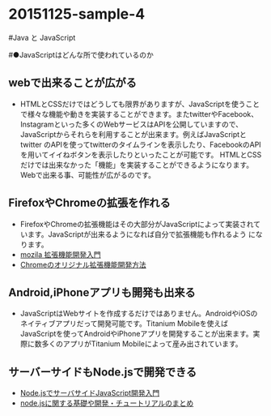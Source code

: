 # 20151125-sample-4
#Java と JavaScript

#●JavaScriptはどんな所で使われているのか

## webで出来ることが広がる
- HTMLとCSSだけではどうしても限界がありますが、JavaScriptを使うことで様々な機能や動きを実装することができます。またtwitterやFacebook、   Instagramといった多くのWebサービスはAPIを公開していますので、JavaScriptからそれらを利用することが出来ます。例えばJavaScriptとtwitter   のAPIを使ってtwitterのタイムラインを表示したり、FacebookのAPIを用いてイイねボタンを表示したりといったことが可能です。                 HTMLとCSSだけでは出来なかった「機能」を実装することができるようになります。Webで出来る事、可能性が広がるのです。 

## FirefoxやChromeの拡張を作れる
 - FirefoxやChromeの拡張機能はその大部分がJavaScriptによって実装されています。JavaScriptが出来るようになれば自分で拡張機能も作れるよう    になります。
 - [mozila 拡張機能開発入門](https://dev.mozilla.jp/2009/09/intro/)
 - [Chromeのオリジナル拡張機能開発方法](http://liginc.co.jp/web/tool/browser/163575)
 
## Android,iPhoneアプリも開発も出来る
- JavaScriptはWebサイトを作成するだけではありません。AndroidやiOSのネイティブアプリだって開発可能です。Titanium                     Mobileを使えばJavaScriptを使ってAndroidやiPhoneアプリを開発することが出来ます。実際に数多くのアプリがTitanium Mobileによって産み出されています。

## サーバーサイドもNode.jsで開発できる

- [Node.jsでサーバサイドJavaScript開発入門](http://www.atmarkit.co.jp/fwcr/index/index_nodejs.html)
- [node.jsに関する基礎や開発・チュートリアルのまとめ](http://phpspot.org/blog/archives/2011/02/nodejs.html)







